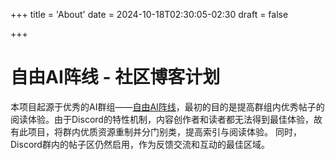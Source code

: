+++
title = 'About'
date = 2024-10-18T02:30:05-02:30
draft = false

+++

# 自由AI阵线 - 社区博客计划

本项目起源于优秀的AI群组——[自由AI阵线](https://discord.gg/5YXAeFSqPr)，最初的目的是提高群组内优秀帖子的阅读体验。由于Discord的特性机制，内容创作者和读者都无法得到最佳体验，故有此项目，将群内优质资源重制并分门别类，提高索引与阅读体验。
同时，Discord群内的帖子区仍然启用，作为反馈交流和互动的最佳区域。
